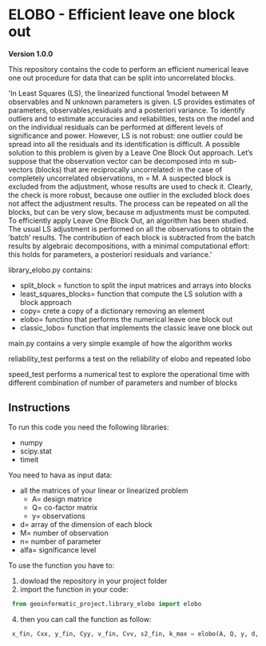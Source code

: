 # ELOBO - Efficient leave one block out 

**Version 1.0.0**

This repository contains the code to perform an efficient numerical leave one out procedure for data that can be split into uncorrelated blocks. 

'In Least Squares (LS), the linearized functional 1model between M observables and N unknown parameters is given. LS provides estimates of parameters, observables,residuals and a posteriori variance. To identify outliers and to estimate accuracies and reliabilities, tests on the model and on the individual residuals can be performed at different levels of significance and power. However, LS is not robust: one outlier could be spread into all the residuals and its identification is difficult.
A possible solution to this problem is given by a Leave One Block Out approach. Let’s suppose that the observation vector can be decomposed into m sub-vectors (blocks) that are reciprocally uncorrelated: in the case of completely uncorrelated observations, m = M. A suspected block is excluded from the adjustment, whose results are used to check it. Clearly, the check is more robust, because one outlier in the excluded block does not affect the adjustment results. 
The process can be repeated on all the blocks, but can be very slow, because m adjustments must be computed. To efficiently apply Leave One Block Out, an algorithm has been studied. The usual LS adjustment is performed on all the observations to obtain the ’batch’ results. The contribution of each block is subtracted from the batch results by algebraic decompositions, with a minimal computational effort: this holds for parameters, a posteriori residuals and variance.'

library_elobo.py contains:
- split_block = function to split the input matrices and arrays into blocks
- least_squares_blocks= function that compute the LS solution with a block approach
- copy= crete a copy of a dictionary removing an element
- elobo= functino that performs the numerical leave one block out
- classic_lobo= function that implements the classic leave one block out

main.py contains a very simple example of how the algorithm works

reliability_test performs a test on the reliability of elobo and repeated lobo

speed_test performs a numerical test to explore the operational time with different combination of number of parameters and number of blocks 

## Instructions
To run this code you need the following libraries:
- numpy
- scipy.stat
- timeit

You need to hava as input data:
- all the matrices of your linear or linearized problem 
    - A= design matrice
    - Q= co-factor matrix
    - y= observations
- d= array of the dimension of each block
- M= number of observation
- n= number of parameter
- alfa= significance level

To use the function you have to:
1. dowload the repository in your project folder
2. import the function in your code:
```python
 from geoinformatic_project.library_elobo import elobo
```
4. then you can call the function as follow:
```python
 x_fin, Cxx, y_fin, Cyy, v_fin, Cvv, s2_fin, k_max = elobo(A, Q, y, d, alfa, M, n)
```

